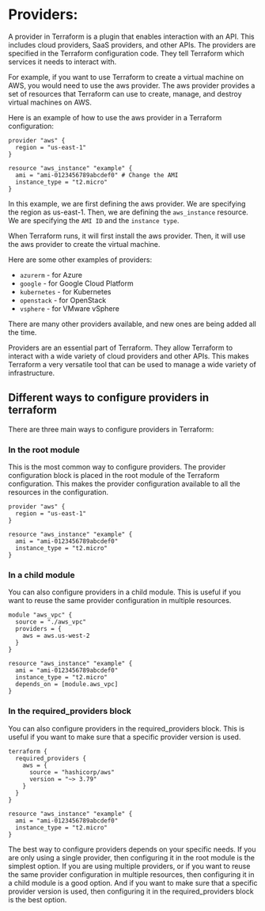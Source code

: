 # Providers: 

A provider in Terraform is a plugin that enables interaction with an API. 
This includes cloud providers, SaaS providers, and other APIs. The providers are specified in the Terraform configuration code. They tell Terraform which services it needs to interact with.

For example, if you want to use Terraform to create a virtual machine on AWS, you would need to use the aws provider. The aws provider provides a set of resources that Terraform can use to create, manage, and destroy virtual machines on AWS.

Here is an example of how to use the aws provider in a Terraform configuration:

```hcl
provider "aws" {
  region = "us-east-1"
}

resource "aws_instance" "example" {
  ami = "ami-0123456789abcdef0" # Change the AMI 
  instance_type = "t2.micro"
}
```

In this example, we are first defining the aws provider. We are specifying the region as us-east-1. Then, we are defining the `aws_instance` resource. We are specifying the `AMI ID` and the `instance type`.

When Terraform runs, it will first install the aws provider. Then, it will use the aws provider to create the virtual machine.

Here are some other examples of providers:

- `azurerm` - for Azure
- `google` - for Google Cloud Platform
- `kubernetes` - for Kubernetes
- `openstack` - for OpenStack
- `vsphere` - for VMware vSphere

There are many other providers available, and new ones are being added all the time.

Providers are an essential part of Terraform. They allow Terraform to interact with a wide variety of cloud providers and other APIs. This makes Terraform a very versatile tool that can be used to manage a wide variety of infrastructure.


## Different ways to configure providers in terraform

There are three main ways to configure providers in Terraform:

### In the root module 

This is the most common way to configure providers. The provider configuration block is placed in the root module of the Terraform configuration. This makes the provider configuration available to all the resources in the configuration.

```hcl
provider "aws" {
  region = "us-east-1"
}

resource "aws_instance" "example" {
  ami = "ami-0123456789abcdef0"
  instance_type = "t2.micro"
}
```

### In a child module

You can also configure providers in a child module. This is useful if you want to reuse the same provider configuration in multiple resources.

```hcl
module "aws_vpc" {
  source = "./aws_vpc"
  providers = {
    aws = aws.us-west-2
  }
}

resource "aws_instance" "example" {
  ami = "ami-0123456789abcdef0"
  instance_type = "t2.micro"
  depends_on = [module.aws_vpc]
}
```

### In the required_providers block

You can also configure providers in the required_providers block. This is useful if you want to make sure that a specific provider version is used.

```hcl
terraform {
  required_providers {
    aws = {
      source = "hashicorp/aws"
      version = "~> 3.79"
    }
  }
}

resource "aws_instance" "example" {
  ami = "ami-0123456789abcdef0"
  instance_type = "t2.micro"
}
```

The best way to configure providers depends on your specific needs. If you are only using a single provider, then configuring it in the root module is the simplest option. If you are using multiple providers, or if you want to reuse the same provider configuration in multiple resources, then configuring it in a child module is a good option. And if you want to make sure that a specific provider version is used, then configuring it in the required_providers block is the best option.
